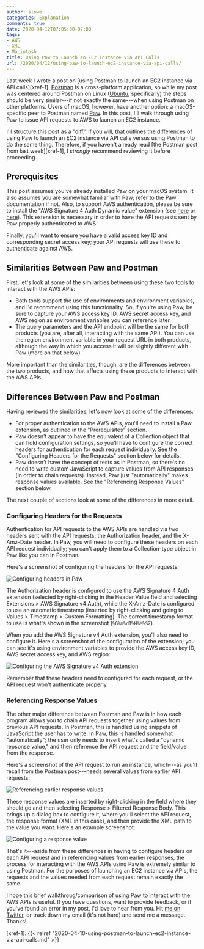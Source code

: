 ```yaml
---
author: slowe
categories: Explanation
comments: true
date: 2020-04-12T07:05:00-07:00
tags:
- AWS
- XML
- Macintosh
title: Using Paw to Launch an EC2 Instance via API Calls
url: /2020/04/12/using-paw-to-launch-ec2-instance-via-api-calls/
---
```


Last week I wrote a post on [using Postman to launch an EC2 instance via API calls][xref-1]. [Postman][link-1] is a cross-platform application, so while my post was centered around Postman on Linux ([Ubuntu][link-2], specifically) the steps should be very similar---if not exactly the same---when using Postman on other platforms. Users of macOS, however, have another option: a macOS-specific peer to Postman named [Paw][link-3]. In this post, I'll walk through using Paw to issue API requests to AWS to launch an EC2 instance.<!--more-->

I'll structure this post as a "diff," if you will, that outlines the differences of using Paw to launch an EC2 instance via API calls versus using Postman to do the same thing. Therefore, if you haven't already read [the Postman post from last week][xref-1], I _strongly_ recommend reviewing it before proceeding.

## Prerequisites

This post assumes you've already installed Paw on your macOS system. It also assumes you are somewhat familiar with Paw; refer to the Paw documentation if not. Also, to support AWS authentication, please be sure to install the "AWS Signature 4 Auth Dynamic value" extension (see [here][link-4] or [here][link-5]). This extension is necessary in order to have the API requests sent by Paw properly authenticated to AWS.

Finally, you'll want to ensure you have a valid access key ID and corresponding secret access key; your API requests will use these to authenticate against AWS.

## Similarities Between Paw and Postman

First, let's look at some of the similarities between using these two tools to interact with the AWS APIs:

* Both tools support the use of environments and environment variables, and I'd recommend using this functionality. So, if you're using Paw, be sure to capture your AWS access key ID, AWS secret access key, and AWS region as environment variables you can reference later.
* The query parameters and the API endpoint will be the same for both products (you are, after all, interacting with the same API). You can use the region environment variable in your request URL in both products, although the way in which you access it will be slightly different with Paw (more on that below).

More important than the similarities, though, are the differences between the two products, and how that affects using these products to interact with the AWS APIs.

## Differences Between Paw and Postman

Having reviewed the similarities, let's now look at some of the differences:

* For proper authentication to the AWS APIs, you'll need to install a Paw extension, as outlined in the "Prerequisites" section.
* Paw doesn't appear to have the equivalent of a Collection object that can hold configuration settings, so you'll have to configure the correct headers for authentication for each request individually. See the "Configuring Headers for the Requests" section below for details.
* Paw doesn't have the concept of tests as in Postman, so there's no need to write custom JavaScript to capture values from API responses (in order to chain requests). Instead, Paw just "automatically" makes response values available. See the "Referencing Response Values" section below.

The next couple of sections look at some of the differences in more detail.

### Configuring Headers for the Requests

Authentication for API requests to the AWS APIs are handled via two headers sent with the API requests: the Authorization header, and the X-Amz-Date header. In Paw, you will need to configure these headers on each API request individually; you can't apply them to a Collection-type object in Paw like you can in Postman.

Here's a screenshot of configuring the headers for the API requests:

![Configuring headers in Paw](/public/img/paw-headers.png)

The Authorization header is configured to use the AWS Signature 4 Auth extension (selected by right-clicking in the Header Value field and selecting Extensions &gt; AWS Signature v4 Auth), while the X-Amz-Date is configured to use an automatic timestamp (inserted by right-clicking and going to Values &gt; Timestamp &gt; Custom Formatting). The correct timestamp format to use is what's shown in the screenshot (`%G%m%dT%H%M%SZ`).

When you add the AWS Signature v4 Auth extension, you'll also need to configure it. Here's a screenshot of the configuration of the extension; you can see it's using environment variables to provide the AWS access key ID, AWS secret access key, and AWS region:

![Configuring the AWS Signature v4 Auth extension](/public/img/paw-extension-config.png)

Remember that these headers need to configured for each request, or the API request won't authenticate properly.

### Referencing Response Values

The other major difference between Postman and Paw is in how each program allows you to chain API requests together using values from previous API requests. In Postman, this is handled using snippets of JavaScript the user has to write. In Paw, this is handled somewhat "automatically"; the user only needs to insert what's called a "dynamic repsonse value," and then reference the API request and the field/value from the response.

Here's a screenshot of the API request to run an instance, which---as you'll recall from the Postman post---needs several values from earlier API requests:

![Referencing earlier response values](/public/img/paw-reference-response-values.png)

These response values are inserted by right-clicking in the field where they should go and then selecting Response &gt; Filtered Response Body. This brings up a dialog box to configure it, where you'll select the API request, the response format (XML in this case), and then provide the XML path to the value you want. Here's an example screenshot:

![Configuring a response value](/public/img/paw-config-response-value.png)

That's it---aside from these differences in having to configure headers on each API request and in referencing values from earlier responses, the process for interacting with the AWS APIs using Paw is extremely similar to using Postman. For the purposes of launching an EC2 instance via APIs, the requests and the values needed from each request remain exactly the same.

I hope this brief walkthroug/comparison of using Paw to interact with the AWS APIs is useful. If you have questions, want to provide feedback, or if you've found an error in my post, I'd love to hear from you. Hit [me on Twitter][link-99], or track down my email (it's not hard) and send me a message. Thanks!

[link-1]: https://www.postman.com/
[link-2]: https://ubuntu.com/
[link-3]: https://paw.cloud/
[link-4]: https://github.com/badslug/Paw-AWSSignature4DynamicValue
[link-5]: https://paw.cloud/extensions/
[link-99]: https://twitter.com/scott_lowe
[xref-1]: {{< relref "2020-04-10-using-postman-to-launch-ec2-instance-via-api-calls.md" >}}
